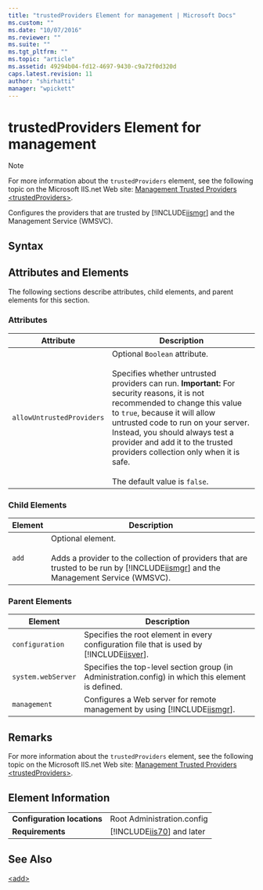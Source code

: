 ```yaml
---
title: "trustedProviders Element for management | Microsoft Docs"
ms.custom: ""
ms.date: "10/07/2016"
ms.reviewer: ""
ms.suite: ""
ms.tgt_pltfrm: ""
ms.topic: "article"
ms.assetid: 49294b04-fd12-4697-9430-c9a72f0d320d
caps.latest.revision: 11
author: "shirhatti"
manager: "wpickett"
---
```

# trustedProviders Element for management
> [!NOTE]
>  For more information about the `trustedProviders` element, see the following topic on the Microsoft IIS.net Web site: [Management Trusted Providers \<trustedProviders>](http://www.iis.net/ConfigReference/system.webServer/management/trustedProviders).  
  
 Configures the providers that are trusted by [!INCLUDE[iismgr](../../reference/admin/includes/iismgr-md.md)] and the Management Service (WMSVC).  
  
## Syntax  
  
## Attributes and Elements  
 The following sections describe attributes, child elements, and parent elements for this section.  
  
### Attributes  
  
|Attribute|Description|  
|---------------|-----------------|  
|`allowUntrustedProviders`|Optional `Boolean` attribute.<br /><br /> Specifies whether untrusted providers can run. **Important:**  For security reasons, it is not recommended to change this value to `true`, because it will allow untrusted code to run on your server. Instead, you should always test a provider and add it to the trusted providers collection only when it is safe. <br /><br /> The default value is `false`.|  
  
### Child Elements  
  
|Element|Description|  
|-------------|-----------------|  
|`add`|Optional element.<br /><br /> Adds a provider to the collection of providers that are trusted to be run by [!INCLUDE[iismgr](../../reference/admin/includes/iismgr-md.md)] and the Management Service (WMSVC).|  
  
### Parent Elements  
  
|Element|Description|  
|-------------|-----------------|  
|`configuration`|Specifies the root element in every configuration file that is used by [!INCLUDE[iisver](../../reference/admin/includes/iisver-md.md)].|  
|`system.webServer`|Specifies the top-level section group (in Administration.config) in which this element is defined.|  
|`management`|Configures a Web server for remote management by using [!INCLUDE[iismgr](../../reference/admin/includes/iismgr-md.md)].|  
  
## Remarks  
 For more information about the `trustedProviders` element, see the following topic on the Microsoft IIS.net Web site: [Management Trusted Providers \<trustedProviders>](http://www.iis.net/ConfigReference/system.webServer/management/trustedProviders).  
  
## Element Information  
  
|||  
|-|-|  
|**Configuration locations**|Root Administration.config|  
|**Requirements**|[!INCLUDE[iis70](../../reference/admin/includes/iis70-md.md)] and later|  
  
## See Also  
 [\<add>](../../reference/admin/add-element-for-trustedproviders-for-management.md)